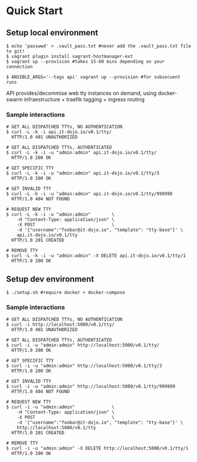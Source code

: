 # Quick Start

## Setup local environment

    $ echo 'passwwd' > .vault_pass.txt #never add the .vault_pass.txt file to git!
    $ vagrant plugin install vagrant-hostmanager-ext
    $ vagrant up --provision #takes 15-60 mins depending on your connection

    $ ANSIBLE_ARGS='--tags api' vagrant up --provision #for subsecuent runs

API provides/decommise web tty instances on demand, using docker-swarm
infraestructure + traefik tagging + ingress routing

### Sample interactions

    # GET ALL DISPATCHED TTYs, NO AUTHENTICATION
    $ curl -L -k -i api.it-dojo.io/v0.1/tty/
      HTTP/1.0 401 UNAUTHORIZED

    # GET ALL DISPATCHED TTYs, AUTHENTICATED
    $ curl -L -k -i -u "admin:admin" api.it-dojo.io/v0.1/tty/
      HTTP/1.0 200 OK

    # GET SPECIFIC TTY
    $ curl -L -k -i -u "admin:admin" api.it-dojo.io/v0.1/tty/3
      HTTP/1.0 200 OK

    # GET INVALID TTY
    $ curl -L -k -i -u "admin:admin" api.it-dojo.io/v0.1/tty/999999
      HTTP/1.0 404 NOT FOUND

    # REQUEST NEW TTY
    $ curl -L -k -i -u "admin:admin"        \
        -H "Content-Type: application/json" \
        -X POST                             \
        -d '{"username":"foobar@it-dojo.io", "template": "tty-base"}' \
        api.it-dojo.io/v0.1/tty
      HTTP/1.0 201 CREATED

    # REMOVE TTY
    $ curl -L -k -i -u "admin:admin" -X DELETE api.it-dojo.io/v0.1/tty/1
      HTTP/1.0 200 OK


## Setup dev environment

    $ ./setup.sh #require docker + docker-compose

### Sample interactions

    # GET ALL DISPATCHED TTYs, NO AUTHENTICATION
    $ curl -i http://localhost:5000/v0.1/tty/
      HTTP/1.0 401 UNAUTHORIZED

    # GET ALL DISPATCHED TTYs, AUTHENTICATED
    $ curl -i -u "admin:admin" http://localhost:5000/v0.1/tty/
      HTTP/1.0 200 OK

    # GET SPECIFIC TTY
    $ curl -i -u "admin:admin" http://localhost:5000/v0.1/tty/3
      HTTP/1.0 200 OK

    # GET INVALID TTY
    $ curl -i -u "admin:admin" http://localhost:5000/v0.1/tty/999999
      HTTP/1.0 404 NOT FOUND

    # REQUEST NEW TTY
    $ curl -i -u "admin:admin"              \
        -H "Content-Type: application/json" \
        -X POST                             \
        -d '{"username":"foobar@it-dojo.io", "template": "tty-base"}' \
        http://localhost:5000/v0.1/tty
      HTTP/1.0 201 CREATED

    # REMOVE TTY
    $ curl -i -u "admin:admin" -X DELETE http://localhost:5000/v0.1/tty/1
      HTTP/1.0 200 OK
